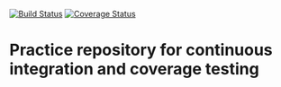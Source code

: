 [![Build Status](https://travis-ci.org/glwhart/782_unit_test_practice.svg?branch=master)](https://travis-ci.org/glwhart/782_unit_test_practice)
[![Coverage
Status](https://coveralls.io/repos/github/glwhart/782_unit_test_practice/badge.svg?branch=master)](https://coveralls.io/github/glwhart/782_unit_test_practice)

# Practice repository for continuous integration and coverage testing
